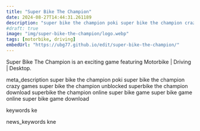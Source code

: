 ```yaml
---
title: "Super Bike The Champion"
date: 2024-08-27T14:44:31.261189
description: "super bike the champion poki super bike the champion crazy games super bike the champion unblocked superbike the champion download superbike the champion online super bike game super bike game online super bike game download"
#draft: true
image: "img/super-bike-the-champion/logo.webp"
tags: [motorbike, driving]
embedUrl: "https://ubg77.github.io/edit/super-bike-the-champion/"
---
```


Super Bike The Champion is an exciting game featuring Motorbike | Driving | Desktop.

meta_description
super bike the champion poki super bike the champion crazy games super bike the champion unblocked superbike the champion download superbike the champion online super bike game super bike game online super bike game download


keywords
ke


news_keywords
kne

